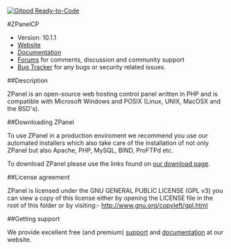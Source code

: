 [![Gitpod Ready-to-Code](https://img.shields.io/badge/Gitpod-Ready--to--Code-blue?logo=gitpod)](https://gitpod.io/#https://github.com/zpanel/zpanelx) 

#ZPanelCP

* Version: 10.1.1
* [Website](http://www.zpanelcp.com/)
* [Documentation](http://www.zpanelcp.com/support/documentation/)
* [Forums](http://forums.zpanelcp.com/) for comments, discussion and community support
* [Bug Tracker](http://bugs.zpanelcp.com/) for any bugs or security related issues.

##Description

ZPanel is an open-source web hosting control panel written in PHP and is compatible
with Microsoft Windows and POSIX (Linux, UNIX, MacOSX and the BSD's).


##Downloading ZPanel

To use ZPanel in a production enviroment we recommend you use our automated installers which also take care of the installation of not only ZPanel but also Apache, PHP, MySQL, BIND, ProFTPd etc.

To download ZPanel please use the links found on [our download page](http://www.zpanelcp.com/download/).

##License agreement

ZPanel is licensed under the GNU GENERAL PUBLIC LICENSE (GPL v3) you can view a copy of this license either by opening the LICENSE file in the root of this folder or by visiting:- http://www.gnu.org/copyleft/gpl.html

##Getting support

We provide excellent free (and premium) [support](http://www.zpanelcp.com/support/) and [documentation](http://www.zpanelcp.com/support/documentation/) at our website.
